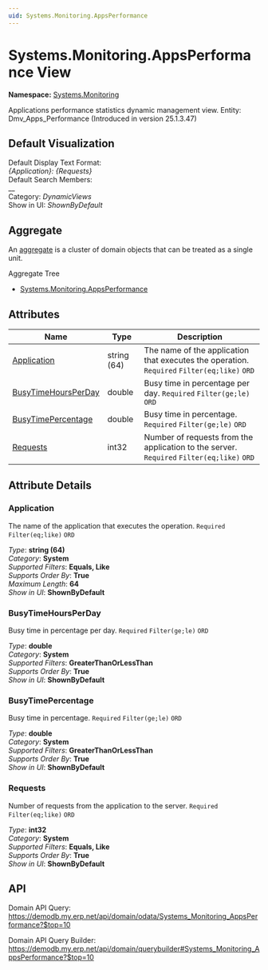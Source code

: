 ```yaml
---
uid: Systems.Monitoring.AppsPerformance
---
```

# Systems.Monitoring.AppsPerformance View

**Namespace:** [Systems.Monitoring](Systems.Monitoring.md)  

Applications performance statistics dynamic management view. Entity: Dmv_Apps_Performance (Introduced in version 25.1.3.47)

## Default Visualization
Default Display Text Format:  
_{Application}: {Requests}_  
Default Search Members:  
__  
Category:  _DynamicViews_  
Show in UI:  _ShownByDefault_  

## Aggregate
An [aggregate](https://docs.erp.net/tech/advanced/concepts/aggregates.html) is a cluster of domain objects that can be treated as a single unit.  

Aggregate Tree  
* [Systems.Monitoring.AppsPerformance](Systems.Monitoring.AppsPerformance.md)  

## Attributes

| Name | Type | Description |
| ---- | ---- | --- |
| [Application](Systems.Monitoring.AppsPerformance.md#application) | string (64) | The name of the application that executes the operation. `Required` `Filter(eq;like)` `ORD` 
| [BusyTimeHoursPerDay](Systems.Monitoring.AppsPerformance.md#busytimehoursperday) | double | Busy time in percentage per day. `Required` `Filter(ge;le)` `ORD` 
| [BusyTimePercentage](Systems.Monitoring.AppsPerformance.md#busytimepercentage) | double | Busy time in percentage. `Required` `Filter(ge;le)` `ORD` 
| [Requests](Systems.Monitoring.AppsPerformance.md#requests) | int32 | Number of requests from the application to the server. `Required` `Filter(eq;like)` `ORD` 


## Attribute Details

### Application

The name of the application that executes the operation. `Required` `Filter(eq;like)` `ORD`

_Type_: **string (64)**  
_Category_: **System**  
_Supported Filters_: **Equals, Like**  
_Supports Order By_: **True**  
_Maximum Length_: **64**  
_Show in UI_: **ShownByDefault**  

### BusyTimeHoursPerDay

Busy time in percentage per day. `Required` `Filter(ge;le)` `ORD`

_Type_: **double**  
_Category_: **System**  
_Supported Filters_: **GreaterThanOrLessThan**  
_Supports Order By_: **True**  
_Show in UI_: **ShownByDefault**  

### BusyTimePercentage

Busy time in percentage. `Required` `Filter(ge;le)` `ORD`

_Type_: **double**  
_Category_: **System**  
_Supported Filters_: **GreaterThanOrLessThan**  
_Supports Order By_: **True**  
_Show in UI_: **ShownByDefault**  

### Requests

Number of requests from the application to the server. `Required` `Filter(eq;like)` `ORD`

_Type_: **int32**  
_Category_: **System**  
_Supported Filters_: **Equals, Like**  
_Supports Order By_: **True**  
_Show in UI_: **ShownByDefault**  


## API

Domain API Query:
<https://demodb.my.erp.net/api/domain/odata/Systems_Monitoring_AppsPerformance?$top=10>

Domain API Query Builder:
<https://demodb.my.erp.net/api/domain/querybuilder#Systems_Monitoring_AppsPerformance?$top=10>

